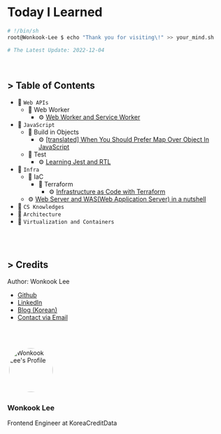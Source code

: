 # Today I Learned

```bash
# !/bin/sh
root@Wonkook-Lee $ echo "Thank you for visiting\!" >> your_mind.sh

# The Latest Update: 2022-12-04
```

<br />

## > Table of Contents
- 📂 `Web APIs`
  - 📂 Web Worker
    - ⚙️ [Web Worker and Service Worker](categories/web-apis/web-worker/web-worker-and-service-worker.md)
- 📂 `JavaScript`
  - 📂 Build in Objects
    - ⚙️ [[translated] When You Should Prefer Map Over Object In JavaScript](categories/javascript/build-in-objects/map-vs-object/map-vs-object.md)
  - 📂 Test
    - ⚙️ [Learning Jest and RTL](categories/javascript/test/jest-and-rtl.md) 
- 📂 `Infra`
  - 📂 IaC
    - 📂 Terraform
      - ⚙️ [Infrastructure as Code with Terraform](categories/infra/iac/terraform/terraform_course.md)
  - ⚙️ [Web Server and WAS(Web Application Server) in a nutshell](categories/infra/webserver_and_was.md)
- 📂 `CS Knowledges`
- 📂 `Architecture`
- 📂 `Virtualization and Containers`

<br />
<br />

## > Credits
Author: Wonkook Lee

- [Github](https://github.com/wonkooklee)
- [LinkedIn](https://www.linkedin.com/in/wonkook/)
- [Blog (Korean)](https://velog.io/@oneook)
- [Contact via Email](const.wonkook@gmail.com)

<br /><br />


![]()
<img src="https://velog.velcdn.com/images/oneook/profile/6435ac79-fe70-444e-8d7c-1698b6055516/Untitled-3.jpg" width="100" alt="Wonkook Lee's Profile" style="border-radius:50%;" />

### Wonkook Lee
Frontend Engineer at KoreaCreditData

<br />
